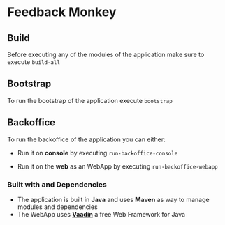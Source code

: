 # Feedback Monkey


## Build

Before executing any of the modules of the application make sure to execute ``build-all``

## Bootstrap

To run the bootstrap of the application execute ``bootstrap``

## Backoffice

To run the backoffice of the application you can either:

- Run it on **console** by executing ``run-backoffice-console``

- Run it on the **web** as an WebApp by executing ``run-backoffice-webapp``


### Built with and Dependencies

- The application is built in **Java** and uses **Maven** as way to manage modules and dependencies
- The WebApp uses [**Vaadin**](https://vaadin.com/) a free Web Framework for Java